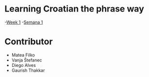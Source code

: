 # Learning Croatian the phrase way

-[Week 1](./Week-1.md)
-[Semana 1](./semana-1.md)

# Contributor
- Matea Filko
- Vanja Štefanec
- Diego Alves
- Gaurish Thakkar
